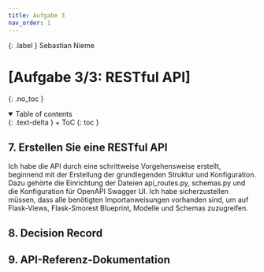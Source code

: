 ```yaml
---
title: Aufgabe 3
nav_order: 1
---
```


{: .label }
Sebastian Nieme

# [Aufgabe 3/3:  RESTful API]
{: .no_toc }

<details open markdown="block">
{: .text-delta }
<summary>Table of contents</summary>
+ ToC
{: toc }
</details>

## 7. Erstellen Sie eine RESTful API
Ich habe die API durch eine schrittweise Vorgehensweise erstellt, beginnend mit der Erstellung der grundlegenden Struktur und Konfiguration. Dazu gehörte die Einrichtung der Dateien api_routes.py, schemas.py und die Konfiguration für OpenAPI Swagger UI. Ich habe sicherzustellen müssen, dass alle benötigten Importanweisungen vorhanden sind, um auf Flask-Views, Flask-Smorest Blueprint, Modelle und Schemas zuzugreifen.

## 8. Decision Record

## 9. API-Referenz-Dokumentation


